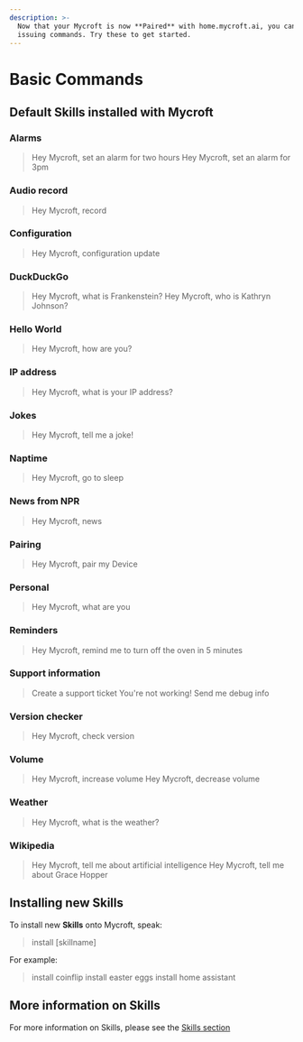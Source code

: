```yaml
---
description: >-
  Now that your Mycroft is now **Paired** with home.mycroft.ai, you can begin
  issuing commands. Try these to get started.
---
```


# Basic Commands

## Default **Skills** installed with Mycroft

### Alarms

> Hey Mycroft, set an alarm for two hours Hey Mycroft, set an alarm for 3pm

### Audio record

> Hey Mycroft, record

### Configuration

> Hey Mycroft, configuration update

### DuckDuckGo

> Hey Mycroft, what is Frankenstein? Hey Mycroft, who is Kathryn Johnson?

### Hello World

> Hey Mycroft, how are you?

### IP address

> Hey Mycroft, what is your IP address?

### Jokes

> Hey Mycroft, tell me a joke!

### Naptime

> Hey Mycroft, go to sleep

### News from NPR

> Hey Mycroft, news

### Pairing

> Hey Mycroft, pair my Device

### Personal

> Hey Mycroft, what are you

### Reminders

> Hey Mycroft, remind me to turn off the oven in 5 minutes

### Support information

> Create a support ticket You're not working! Send me debug info

### Version checker

> Hey Mycroft, check version

### Volume

> Hey Mycroft, increase volume Hey Mycroft, decrease volume

### Weather

> Hey Mycroft, what is the weather?

### Wikipedia

> Hey Mycroft, tell me about artificial intelligence Hey Mycroft, tell me about Grace Hopper

## Installing new **Skills**

To install new **Skills** onto Mycroft, speak:

> install \[skillname\]

For example:

> install coinflip install easter eggs install home assistant

## More information on Skills

For more information on Skills, please see the [Skills section](http://mycroft.ai/documentation/skills/)

